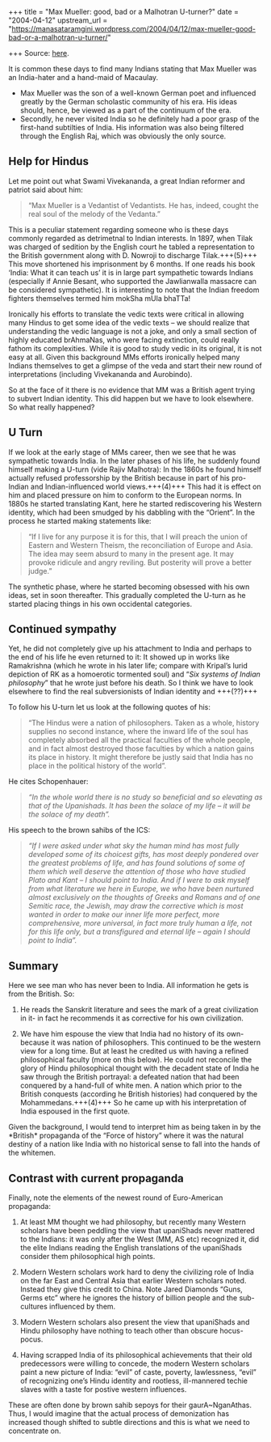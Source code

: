 +++
title = "Max Mueller: good, bad or a Malhotran U-turner?"
date = "2004-04-12"
upstream_url = "https://manasataramgini.wordpress.com/2004/04/12/max-mueller-good-bad-or-a-malhotran-u-turner/"

+++
Source: [here](https://manasataramgini.wordpress.com/2004/04/12/max-mueller-good-bad-or-a-malhotran-u-turner/).

It is common these days to find many Indians stating that Max Mueller was an India-hater and a hand-maid of Macaulay.  

- Max Mueller was the son of a well-known German poet and influenced greatly by the German scholastic community of his era. His ideas should, hence, be viewed as a part of the continuum of the era.
- Secondly, he never visited India so he definitely had a poor grasp of the first-hand subtilties of India. His information was also being filtered through the English Raj, which was obviously the only source.

## Help for Hindus
Let me point out what Swami Vivekananda, a great Indian reformer and patriot said about him: 

> “Max Mueller is a Vedantist of Vedantists. He has, indeed, cought the real soul of the melody of the Vedanta.” 

This is a peculiar statement regarding someone who is these days commonly regarded as detrimetnal to Indian interests. In 1897, when Tilak was charged of sedition by the English court he tabled a representation to the British government along with D. Nowroji to discharge Tilak.+++(5)+++ This move shortened his imprisonment by 6 months. If one reads his book ‘India: What it can teach us’ it is in large part sympathetic towards Indians (especially if Annie Besant, who supported the Jawlianwalla massacre can be considered sympathetic). It is interesting to note that the Indian freedom fighters themselves termed him mokSha mUla bhaTTa! 

Ironically his efforts to translate the vedic texts were critical in allowing many Hindus to get some idea of the vedic texts – we should realize that understanding the vedic language is not a joke, and only a small section of highly educated brAhmaNas, who were facing extinction, could really fathom its complexities. While it is good to study vedic in its original, it is not easy at all. Given this background MMs efforts ironically helped many Indians themselves to get a glimpse of the veda and start their new round of interpretations (including Vivekananda and Aurobindo).

So at the face of it there is no evidence that MM was a British agent trying to subvert Indian identity. This did happen but we have to look elsewhere. So what really happened?

## U Turn
If we look at the early stage of MMs career, then we see that he was sympathetic towards India. In the later phases of his life, he suddenly found himself making a U-turn (vide Rajiv Malhotra): In the 1860s he found himself actually refused professorship by the British because in part of his pro-Indian and Indian-influenced world views.+++(4)+++ This had it is effect on him and placed pressure on him to conform to the European norms. In 1880s he started translating Kant, here he started rediscovering his Western identity, which had been smudged by his dabbling with the “Orient”. In the process he started making statements like: 

> “If I live for any purpose it is for this, that I will preach the union of Eastern and Western Theism, the reconciliation of Europe and Asia. The idea may seem absurd to many in the present age. It may provoke ridicule and angry reviling. But posterity will prove a better judge.”

The synthetic phase, where he started becoming obsessed with his own ideas, set in soon thereafter. This gradually completed the U-turn as he started placing things in his own occidental categories. 

## Continued sympathy
Yet, he did not completely give up his attachment to India and perhaps to the end of his life he even returned to it: It showed up in works like Ramakrishna (which he wrote in his later life; compare with Kripal’s lurid depiction of RK as a homoerotic tormented soul) and “*Six systems of Indian philosophy*” that he wrote just before his death. So I think we have to look elsewhere to find the real subversionists of Indian identity and +++(??)+++

To follow his U-turn let us look at the following quotes of his:

> “The Hindus were a nation of philosophers. Taken as a whole, history supplies no second instance, where the inward life of the soul has completely absorbed all the practical faculties of the whole people, and in fact almost destroyed those faculties by which a nation gains its place in history. It might therefore be justly said that India has no place in the political history of the world”.  

He cites Schopenhauer:  

> *“In the whole world there is no study so beneficial and so elevating as
that of the Upanishads. It has been the solace of my life – it will be the solace of my death”.*

His speech to the brown sahibs of the ICS:  

> *“If I were asked under what sky the human mind has most fully developed some of its choicest gifts, has most deeply pondered over the greatest problems of life, and has found solutions of some of them which well deserve the attention of those who have studied Plato and Kant – I should point to India. And if I were to ask myself from what literature we here in Europe, we who have been nurtured almost exclusively on the thoughts of Greeks and Romans and of one Semitic race, the Jewish, may draw the corrective which is most wanted in order to make our inner life more perfect, more comprehensive, more universal, in fact more truly human a life, not for this life only, but a transfigured and eternal life – again I should point to India”.*

## Summary
Here we see man who has never been to India. All information he gets is from the British. So:

1) He reads the Sanskrit literature and sees the mark of a great civilization in it- in fact he recommends it as corrective for his own civilization.

2) We have him espouse the view that India had no history of its own- because it was nation of philosophers. This continued to be the western view for a long time. But at least he credited us with having a refined philosophical faculty (more on this below). He could not reconcile the glory of Hindu philosophical thought with the decadent state of India he saw through the British portrayal: a defeated nation that had been conquered by a hand-full of white men. A nation which prior to the British conquests (according he British histories) had conquered by the Mohammedans.+++(4)+++ So he came up with his interpretation of India espoused in the first quote. 
   
Given the background, I would tend to interpret him as being taken in by the \*British\* propaganda of the “Force of history” where it was the natural destiny of a nation like India with no historical sense to fall into the hands of the whitemen.

## Contrast with current propaganda
Finally, note the elements of the newest round of Euro-American propaganda:

1) At least MM thought we had philosophy, but recently many Western scholars have been peddling the view that upaniShads never mattered to the Indians: it was only after the West (MM, AS etc) recognized it, did the elite Indians reading the English translations of the upaniShads consider them philosophical high points.

2) Modern Western scholars work hard to deny the civilizing role of India on the far East and Central Asia that earlier Western scholars noted. Instead they give this credit to China. Note Jared Diamonds “Guns, Germs etc” where he ignores the history of billion people and the sub-cultures influenced by them.

3) Modern Western scholars also present the view that upaniShads and Hindu philosophy have nothing to teach other than obscure hocus-pocus.

4) Having scrapped India of its philosophical achievements that their old predecessors were willing to concede, the modern Western scholars paint a new picture of India: “evil” of caste, poverty, lawlessness, “evil” of recognizing one’s Hindu identity and rootless, ill-mannered techie slaves with a taste for postive western influences.

These are often done by brown sahib sepoys for their gaurA\~NganAthas. Thus, I would imagine that the actual process of demonization has increased though shifted to subtle directions and this is what we need to concentrate on.

